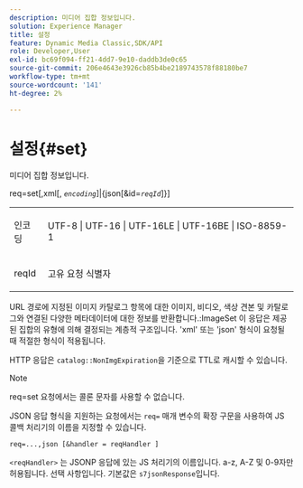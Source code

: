 ```yaml
---
description: 미디어 집합 정보입니다.
solution: Experience Manager
title: 설정
feature: Dynamic Media Classic,SDK/API
role: Developer,User
exl-id: bc69f094-ff21-4dd7-9e10-daddb3de0c65
source-git-commit: 206e4643e3926cb85b4be2189743578f88180be7
workflow-type: tm+mt
source-wordcount: '141'
ht-degree: 2%

---
```


# 설정{#set}

미디어 집합 정보입니다.

req=set[,xml[, *`encoding`*]|{json[&amp;id=*`reqId`*]}]

<table id="simpletable_02C955F4EBAD4251A728F0FC68F432B5"> 
 <tr class="strow"> 
  <td class="stentry"> <p><span class="varname"> 인코딩</span> </p> </td> 
  <td class="stentry"> <p><span class="codeph"> UTF-8 | UTF-16 | UTF-16LE | UTF-16BE | ISO-8859-1</span> </p></td> 
 </tr> 
 <tr class="strow"> 
  <td class="stentry"> <p><span class="varname"> reqId</span> </p></td> 
  <td class="stentry"> <p>고유 요청 식별자 </p></td> 
 </tr> 
</table>

URL 경로에 지정된 이미지 카탈로그 항목에 대한 이미지, 비디오, 색상 견본 및 카탈로그와 연결된 다양한 메타데이터에 대한 정보를 반환합니다.:ImageSet 이 응답은 제공된 집합의 유형에 의해 결정되는 계층적 구조입니다. &#39;xml&#39; 또는 &#39;json&#39; 형식이 요청될 때 적절한 형식이 적용됩니다.

HTTP 응답은 `catalog::NonImgExpiration`을 기준으로 TTL로 캐시할 수 있습니다.

>[!NOTE]
>
>req=set 요청에서는 콜론 문자를 사용할 수 없습니다.

JSON 응답 형식을 지원하는 요청에서는 `req=` 매개 변수의 확장 구문을 사용하여 JS 콜백 처리기의 이름을 지정할 수 있습니다.

`req=...,json [&handler = reqHandler ]`

`<reqHandler>` 는 JSONP 응답에 있는 JS 처리기의 이름입니다. a-z, A-Z 및 0-9자만 허용됩니다. 선택 사항입니다. 기본값은 `s7jsonResponse`입니다.
